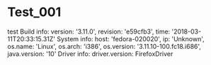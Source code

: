# Test_001
test
Build info: version: '3.11.0', revision: 'e59cfb3', time: '2018-03-11T20:33:15.31Z'
System info: host: 'fedora-020020', ip: 'Unknown', os.name: 'Linux', os.arch: 'i386', os.version: '3.11.10-100.fc18.i686', java.version: '10'
Driver info: driver.version: FirefoxDriver